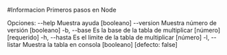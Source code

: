 #Informacion
Primeros pasos en Node

Opciones:
      --help     Muestra ayuda                                        [booleano]
      --version  Muestra número de versión                            [booleano]
  -b, --base     Es la base de la tabla de multiplicar      [número] [requerido]
  -h, --hasta    Es el limite de la tabla de multiplicar                [número]
  -l, --listar   Muestra la tabla en consola         [booleano] [defecto: false]